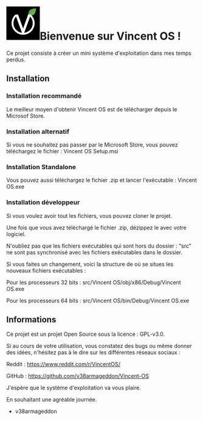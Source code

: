 # ![Logo Vincent OS](Assets/logo.png)Bienvenue sur Vincent OS !
Ce projet consiste à créer un mini système d'exploitation dans mes temps perdus.

## Installation

### Installation recommandé
Le meilleur moyen d'obtenir Vincent OS est de télécharger depuis le Microsof Store.



### Installation alternatif
Si vous ne souhaitez pas passer par le Microsoft Store, vous pouvez téléchargez le fichier : Vincent OS Setup.msi

### Installation Standalone
Vous pouvez aussi téléchargez le fichier .zip et lancer l'exécutable : Vincent OS.exe

### Installation développeur
Si vous voulez avoir tout les fichiers, vous pouvez cloner le projet.

Une fois que vous avez téléchargé le fichier .zip, dézippez le avec votre logiciel. 

N'oubliez pas que les fichiers exécutables qui sont hors du dossier : "src" ne sont pas synchronisé avec les fichiers exécutables dans le dossier.

Si vous faites un changement, voici la structure de où se situes les nouveaux fichiers exécutables :

Pour les processeurs 32 bits : src/Vincent OS/obj/x86/Debug/Vincent OS.exe

Pour les processeurs 64 bits : src/Vincent OS/bin/Debug/Vincent OS.exe

## Informations

Ce projet est un projet Open Source sous la licence : GPL-v3.0.

Si au cours de votre utilisation, vous constatez des bugs ou même donner des idées, n'hésitez pas à le dire sur les différentes réseaux sociaux :

Reddit : https://www.reddit.com/r/VincentOS/

GitHub : https://github.com/v38armageddon/Vincent-OS

J'espère que le système d'exploitation va vous plaire.

En souhaitant une agréable journée.

- v38armageddon
